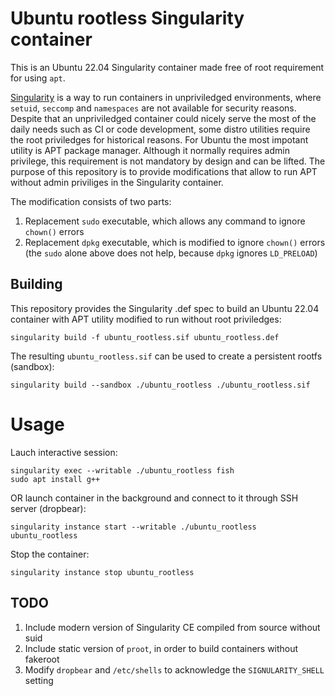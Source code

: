 # Ubuntu rootless Singularity container

This is an Ubuntu 22.04 Singularity container made free of root requirement for using `apt`.

[Singularity](https://docs.sylabs.io/guides/3.5/user-guide/introduction.html) is a way to run containers in unpriviledged environments, where `setuid`, `seccomp` and `namespaces` are not available for security reasons. Despite that an unpriviledged container could nicely serve the most of the daily needs such as CI or code development, some distro utilities require the root priviledges for historical reasons. For Ubuntu the most impotant utility is APT package manager. Although it normally requires admin privilege, this requirement is not mandatory by design and can be lifted. The purpose of this repository is to provide modifications that allow to run APT without admin priviliges in the Singularity container.

The modification consists of two parts:

1. Replacement `sudo` executable, which allows any command to ignore `chown()` errors
2. Replacement `dpkg` executable, which is modified to ignore `chown()` errors (the `sudo` alone above does not help, because `dpkg` ignores `LD_PRELOAD`)


## Building

This repository provides the Singularity .def spec to build an Ubuntu 22.04 container with APT utility modified to run without root priviledges:

```
singularity build -f ubuntu_rootless.sif ubuntu_rootless.def
```

The resulting `ubuntu_rootless.sif` can be used to create a persistent rootfs (sandbox):

```
singularity build --sandbox ./ubuntu_rootless ./ubuntu_rootless.sif
```


# Usage

Lauch interactive session:

```
singularity exec --writable ./ubuntu_rootless fish
sudo apt install g++
```

OR launch container in the background and connect to it through SSH server (dropbear):

```
singularity instance start --writable ./ubuntu_rootless ubuntu_rootless
```

Stop the container:

```
singularity instance stop ubuntu_rootless
```


## TODO

1. Include modern version of Singularity CE compiled from source without suid
2. Include static version of `proot`, in order to build containers without fakeroot
3. Modify `dropbear` and `/etc/shells` to acknowledge the `SIGNULARITY_SHELL` setting

